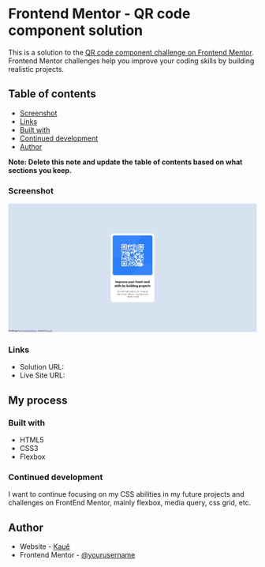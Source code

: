 # Frontend Mentor - QR code component solution

This is a solution to the [QR code component challenge on Frontend Mentor](https://www.frontendmentor.io/challenges/qr-code-component-iux_sIO_H). Frontend Mentor challenges help you improve your coding skills by building realistic projects. 

## Table of contents

  - [Screenshot](#screenshot)
  - [Links](#links)
  - [Built with](#built-with)
  - [Continued development](#continued-development)
  - [Author](#author)


**Note: Delete this note and update the table of contents based on what sections you keep.**

### Screenshot

![](./images/qrcode-page.jpg)

### Links

- Solution URL: [](https://github.com/kauevecchia/qrcode-page)
- Live Site URL: [](https://kauevecchia.github.io/qrcode-page/)

## My process

### Built with

- HTML5
- CSS3
- Flexbox

### Continued development

I want to continue focusing on my CSS abilities in my future projects and challenges on FrontEnd Mentor, mainly flexbox, media query, css grid, etc. 

## Author

- Website - [Kauê](https://github.com/kauevecchia)
- Frontend Mentor - [@yourusername](https://www.frontendmentor.io/profile/yourusername)

